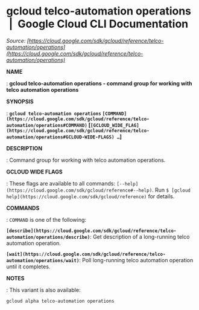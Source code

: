 # gcloud telco-automation operations  |  Google Cloud CLI Documentation

*Source: [https://cloud.google.com/sdk/gcloud/reference/telco-automation/operations](https://cloud.google.com/sdk/gcloud/reference/telco-automation/operations)*

**NAME**

: **gcloud telco-automation operations - command group for working with telco automation operations**

**SYNOPSIS**

: **`gcloud telco-automation operations` `[COMMAND](https://cloud.google.com/sdk/gcloud/reference/telco-automation/operations#COMMAND)` [`[GCLOUD_WIDE_FLAG](https://cloud.google.com/sdk/gcloud/reference/telco-automation/operations#GCLOUD-WIDE-FLAGS) …`]**

**DESCRIPTION**

: Command group for working with telco automation operations.

**GCLOUD WIDE FLAGS**

: These flags are available to all commands: `[--help](https://cloud.google.com/sdk/gcloud/reference#--help)`.
Run `$ [gcloud help](https://cloud.google.com/sdk/gcloud/reference)` for details.

**COMMANDS**

: ``COMMAND`` is one of the following:

**`[describe](https://cloud.google.com/sdk/gcloud/reference/telco-automation/operations/describe)`**:
Get description of a long-running telco automation operation.

**`[wait](https://cloud.google.com/sdk/gcloud/reference/telco-automation/operations/wait)`**:
Poll long-running telco automation operation until it completes.

**NOTES**

: This variant is also available:

```
gcloud alpha telco-automation operations
```